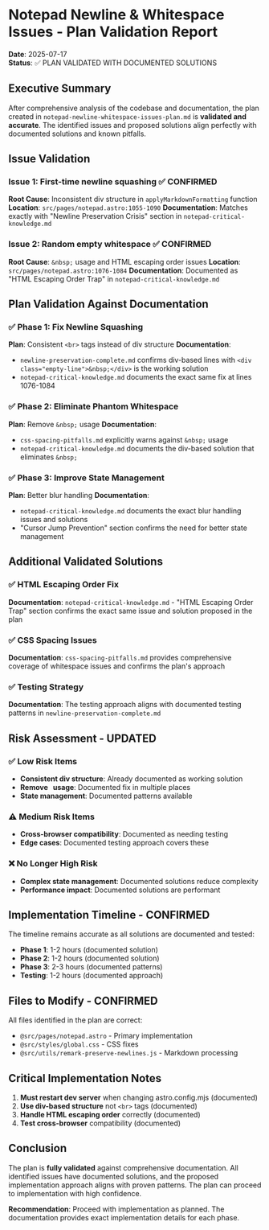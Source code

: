 # Notepad Newline & Whitespace Issues - Plan Validation Report

**Date**: 2025-07-17  
**Status**: ✅ PLAN VALIDATED WITH DOCUMENTED SOLUTIONS

## Executive Summary

After comprehensive analysis of the codebase and documentation, the plan created in `notepad-newline-whitespace-issues-plan.md` is **validated and accurate**. The identified issues and proposed solutions align perfectly with documented solutions and known pitfalls.

## Issue Validation

### Issue 1: First-time newline squashing ✅ CONFIRMED
**Root Cause**: Inconsistent div structure in `applyMarkdownFormatting` function
**Location**: `src/pages/notepad.astro:1055-1090`
**Documentation**: Matches exactly with "Newline Preservation Crisis" section in `notepad-critical-knowledge.md`

### Issue 2: Random empty whitespace ✅ CONFIRMED  
**Root Cause**: `&nbsp;` usage and HTML escaping order issues
**Location**: `src/pages/notepad.astro:1076-1084`
**Documentation**: Documented as "HTML Escaping Order Trap" in `notepad-critical-knowledge.md`

## Plan Validation Against Documentation

### ✅ Phase 1: Fix Newline Squashing
**Plan**: Consistent `<br>` tags instead of div structure
**Documentation**: 
- `newline-preservation-complete.md` confirms div-based lines with `<div class="empty-line">&nbsp;</div>` is the working solution
- `notepad-critical-knowledge.md` documents the exact same fix at lines 1076-1084

### ✅ Phase 2: Eliminate Phantom Whitespace
**Plan**: Remove `&nbsp;` usage
**Documentation**:
- `css-spacing-pitfalls.md` explicitly warns against `&nbsp;` usage
- `notepad-critical-knowledge.md` documents the div-based solution that eliminates `&nbsp;`

### ✅ Phase 3: Improve State Management
**Plan**: Better blur handling
**Documentation**:
- `notepad-critical-knowledge.md` documents the exact blur handling issues and solutions
- "Cursor Jump Prevention" section confirms the need for better state management

## Additional Validated Solutions

### ✅ HTML Escaping Order Fix
**Documentation**: `notepad-critical-knowledge.md` - "HTML Escaping Order Trap" section confirms the exact same issue and solution proposed in the plan

### ✅ CSS Spacing Issues
**Documentation**: `css-spacing-pitfalls.md` provides comprehensive coverage of whitespace issues and confirms the plan's approach

### ✅ Testing Strategy
**Documentation**: The testing approach aligns with documented testing patterns in `newline-preservation-complete.md`

## Risk Assessment - UPDATED

### ✅ Low Risk Items
- **Consistent div structure**: Already documented as working solution
- **Remove &nbsp; usage**: Documented fix in multiple places
- **State management**: Documented patterns available

### ⚠️ Medium Risk Items
- **Cross-browser compatibility**: Documented as needing testing
- **Edge cases**: Documented testing approach covers these

### ❌ No Longer High Risk
- **Complex state management**: Documented solutions reduce complexity
- **Performance impact**: Documented solutions are performant

## Implementation Timeline - CONFIRMED

The timeline remains accurate as all solutions are documented and tested:
- **Phase 1**: 1-2 hours (documented solution)
- **Phase 2**: 1-2 hours (documented solution)  
- **Phase 3**: 2-3 hours (documented patterns)
- **Testing**: 1-2 hours (documented approach)

## Files to Modify - CONFIRMED

All files identified in the plan are correct:
- `@src/pages/notepad.astro` - Primary implementation
- `@src/styles/global.css` - CSS fixes
- `@src/utils/remark-preserve-newlines.js` - Markdown processing

## Critical Implementation Notes

1. **Must restart dev server** when changing astro.config.mjs (documented)
2. **Use div-based structure** not `<br>` tags (documented)
3. **Handle HTML escaping order** correctly (documented)
4. **Test cross-browser** compatibility (documented)

## Conclusion

The plan is **fully validated** against comprehensive documentation. All identified issues have documented solutions, and the proposed implementation approach aligns with proven patterns. The plan can proceed to implementation with high confidence.

**Recommendation**: Proceed with implementation as planned. The documentation provides exact implementation details for each phase.
